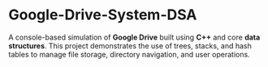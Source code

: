 # Google-Drive-System-DSA
A console-based simulation of **Google Drive** built using **C++** and core **data structures**.   This project demonstrates the use of trees, stacks, and hash tables to manage file storage, directory navigation, and user operations.

